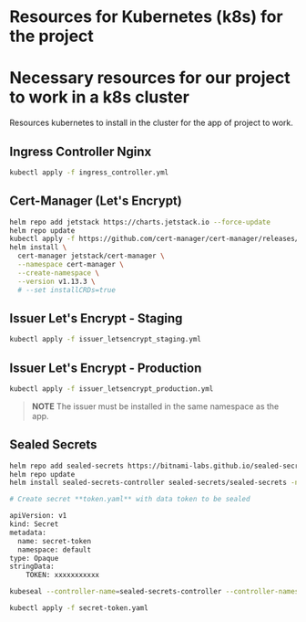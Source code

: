 # Resources for Kubernetes (k8s) for the project
# Necessary resources for our project to work in a k8s cluster

Resources kubernetes to install in the cluster for the app of project to work.

## Ingress Controller Nginx

```bash
kubectl apply -f ingress_controller.yml
```

## Cert-Manager (Let's Encrypt)

```bash
helm repo add jetstack https://charts.jetstack.io --force-update
helm repo update
kubectl apply -f https://github.com/cert-manager/cert-manager/releases/download/v1.13.3/cert-manager.crds.yaml
helm install \
  cert-manager jetstack/cert-manager \
  --namespace cert-manager \
  --create-namespace \
  --version v1.13.3 \
  # --set installCRDs=true
```

## Issuer Let's Encrypt - Staging

```bash
kubectl apply -f issuer_letsencrypt_staging.yml
```

## Issuer Let's Encrypt - Production

```bash
kubectl apply -f issuer_letsencrypt_production.yml
```

> **NOTE** The issuer must be installed in the same namespace as the app.

## Sealed Secrets

```bash
helm repo add sealed-secrets https://bitnami-labs.github.io/sealed-secrets
helm repo update
helm install sealed-secrets-controller sealed-secrets/sealed-secrets -n kube-system

# Create secret **token.yaml** with data token to be sealed

apiVersion: v1
kind: Secret
metadata:
  name: secret-token
  namespace: default
type: Opaque
stringData:
    TOKEN: xxxxxxxxxxx

kubeseal --controller-name=sealed-secrets-controller --controller-namespace=kube-system --format yaml < token.yaml > secret-token.yaml

kubectl apply -f secret-token.yaml
```

